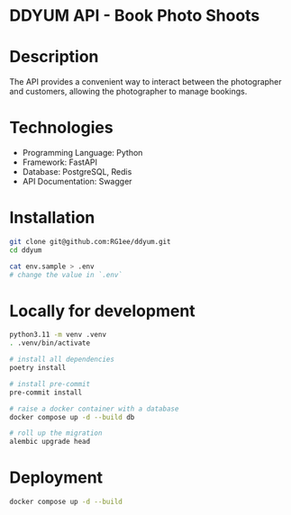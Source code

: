 # DDYUM API - Book Photo Shoots

# Description
The API provides a convenient way to
interact between the photographer and customers,
allowing the photographer to manage bookings.

# Technologies
- Programming Language: Python
- Framework: FastAPI
- Database: PostgreSQL, Redis
- API Documentation: Swagger

# Installation
```bash
git clone git@github.com:RG1ee/ddyum.git
cd ddyum

cat env.sample > .env
# change the value in `.env`
```

# Locally for development
```bash
python3.11 -m venv .venv
. .venv/bin/activate

# install all dependencies
poetry install

# install pre-commit
pre-commit install

# raise a docker container with a database
docker compose up -d --build db

# roll up the migration
alembic upgrade head
```

# Deployment
```bash
docker compose up -d --build
```
